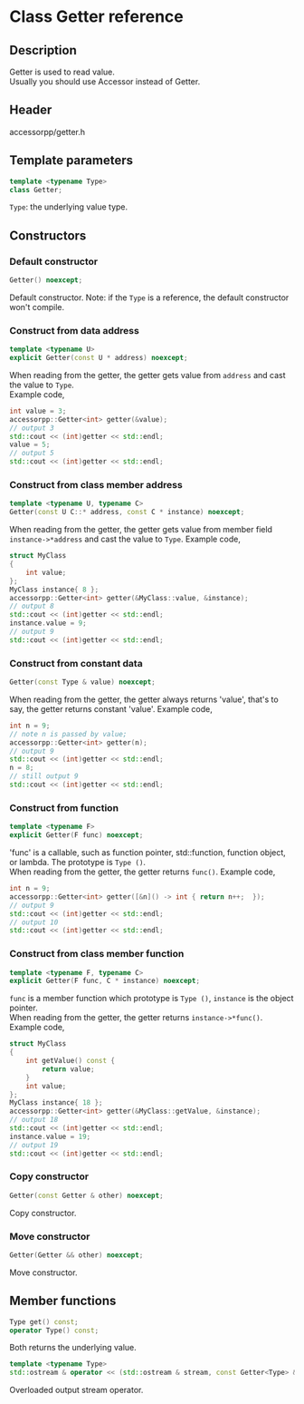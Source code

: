 # Class Getter reference

## Description

Getter is used to read value.  
Usually you should use Accessor instead of Getter.

## Header

accessorpp/getter.h

## Template parameters

```c++
template <typename Type>
class Getter;
```
`Type`:  the underlying value type.  

## Constructors

### Default constructor  
```c++
Getter() noexcept;
```

Default constructor. Note: if the `Type` is a reference, the default constructor won't compile.

### Construct from data address  
```c++
template <typename U>
explicit Getter(const U * address) noexcept;
```

When reading from the getter, the getter gets value from `address` and cast the value to `Type`.  
Example code,  
```c++
int value = 3;
accessorpp::Getter<int> getter(&value);
// output 3
std::cout << (int)getter << std::endl;
value = 5;
// output 5
std::cout << (int)getter << std::endl;
```

### Construct from class member address  
```c++
template <typename U, typename C>
Getter(const U C::* address, const C * instance) noexcept;
```

When reading from the getter, the getter gets value from member field `instance->*address` and cast the value to `Type`.
Example code,  
```c++
struct MyClass
{
	int value;
};
MyClass instance{ 8 };
accessorpp::Getter<int> getter(&MyClass::value, &instance);
// output 8
std::cout << (int)getter << std::endl;
instance.value = 9;
// output 9
std::cout << (int)getter << std::endl;
```

### Construct from constant data  
```c++
Getter(const Type & value) noexcept;
```

When reading from the getter, the getter always returns 'value', that's to say, the getter returns constant 'value'.
Example code,  
```c++
int n = 9;
// note n is passed by value;
accessorpp::Getter<int> getter(n);
// output 9
std::cout << (int)getter << std::endl;
n = 8;
// still output 9
std::cout << (int)getter << std::endl;
```

### Construct from function  
```c++
template <typename F>
explicit Getter(F func) noexcept;
```

'func' is a callable, such as function pointer, std::function, function object, or lambda. The prototype is `Type ()`.  
When reading from the getter, the getter returns `func()`.
Example code,  
```c++
int n = 9;
accessorpp::Getter<int> getter([&n]() -> int { return n++;  });
// output 9
std::cout << (int)getter << std::endl;
// output 10
std::cout << (int)getter << std::endl;
```

### Construct from class member function  
```c++
template <typename F, typename C>
explicit Getter(F func, C * instance) noexcept;
```

`func` is a member function which prototype is `Type ()`, `instance` is the object pointer.  
When reading from the getter, the getter returns `instance->*func()`.
Example code,  
```c++
struct MyClass
{
	int getValue() const {
		return value;
	}
	int value;
};
MyClass instance{ 18 };
accessorpp::Getter<int> getter(&MyClass::getValue, &instance);
// output 18
std::cout << (int)getter << std::endl;
instance.value = 19;
// output 19
std::cout << (int)getter << std::endl;
```

### Copy constructor  
```c++
Getter(const Getter & other) noexcept;
```

Copy constructor.

### Move constructor  
```c++
Getter(Getter && other) noexcept;
```

Move constructor.

## Member functions

```c++
Type get() const;
operator Type() const;
```

Both returns the underlying value.

```c++
template <typename Type>
std::ostream & operator << (std::ostream & stream, const Getter<Type> & getter);
```

Overloaded output stream operator.
